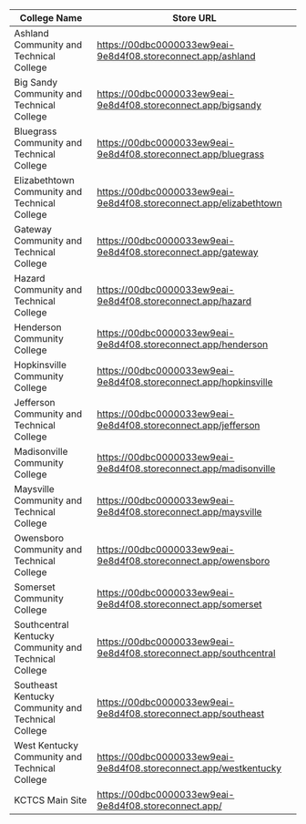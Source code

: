 | **College Name** | **Store URL** |
|------------------|---------------|
| Ashland Community and Technical College | https://00dbc0000033ew9eai-9e8d4f08.storeconnect.app/ashland |
| Big Sandy Community and Technical College | https://00dbc0000033ew9eai-9e8d4f08.storeconnect.app/bigsandy |
| Bluegrass Community and Technical College | https://00dbc0000033ew9eai-9e8d4f08.storeconnect.app/bluegrass |
| Elizabethtown Community and Technical College | https://00dbc0000033ew9eai-9e8d4f08.storeconnect.app/elizabethtown |
| Gateway Community and Technical College | https://00dbc0000033ew9eai-9e8d4f08.storeconnect.app/gateway |
| Hazard Community and Technical College | https://00dbc0000033ew9eai-9e8d4f08.storeconnect.app/hazard |
| Henderson Community College | https://00dbc0000033ew9eai-9e8d4f08.storeconnect.app/henderson |
| Hopkinsville Community College | https://00dbc0000033ew9eai-9e8d4f08.storeconnect.app/hopkinsville |
| Jefferson Community and Technical College | https://00dbc0000033ew9eai-9e8d4f08.storeconnect.app/jefferson |
| Madisonville Community College | https://00dbc0000033ew9eai-9e8d4f08.storeconnect.app/madisonville |
| Maysville Community and Technical College | https://00dbc0000033ew9eai-9e8d4f08.storeconnect.app/maysville |
| Owensboro Community and Technical College | https://00dbc0000033ew9eai-9e8d4f08.storeconnect.app/owensboro |
| Somerset Community College | https://00dbc0000033ew9eai-9e8d4f08.storeconnect.app/somerset |
| Southcentral Kentucky Community and Technical College | https://00dbc0000033ew9eai-9e8d4f08.storeconnect.app/southcentral |
| Southeast Kentucky Community and Technical College | https://00dbc0000033ew9eai-9e8d4f08.storeconnect.app/southeast |
| West Kentucky Community and Technical College | https://00dbc0000033ew9eai-9e8d4f08.storeconnect.app/westkentucky |
| KCTCS Main Site | https://00dbc0000033ew9eai-9e8d4f08.storeconnect.app/ |
